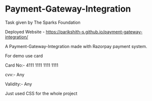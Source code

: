 # Payment-Gateway-Integration

Task given by The Sparks Foundation

Deployed Website - https://parikshith-s.github.io/payment-gateway-integration/

A Payment-Gateway-Integration made with Razorpay payment system.

For demo use card

Card No:- 4111 1111 1111 1111

cvv:- Any

Validity:- Any

Just used CSS for the whole project
